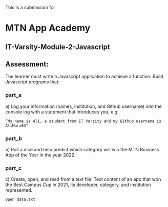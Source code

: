 This is a submission for 
# MTN App Academy 

## IT-Varsity-Module-2-Javascript

## Assessment:
The learner must write a Javascript application to achieve a function. Build Javascript programs that:

 
### part_a
a) Log your information (names, institution, and Github username) into the console log with a statement that introduces you, e.g. 
```
“My name is Ali, a student from IT Varsity and my Github username is AliMora83”
```
 
### part_b
b) Roll a dice and help predict which category will win the MTN Business App of the Year in the year 2022.

 
### part_c
c) Create, open, and read from a text file: Text content of an app that won the Best Campus Cup in 2021, its developer, category, and institution represented.
```
Open data.txt
```
